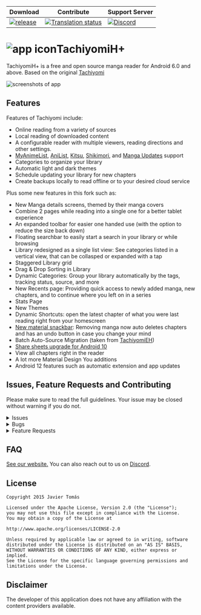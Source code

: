 | Download                                                                                                                                                     | Contribute                                                                                                                                                          | Support Server                                                                                                                                            |
| ------------------------------------------------------------------------------------------------------------------------------------------------------------ | ------------------------------------------------------------------------------------------------------------------------------------------------------------------- | --------------------------------------------------------------------------------------------------------------------------------------------------------- |
| [![release](https://img.shields.io/github/release/jays2kings/tachiyomi.svg?maxAge=3600&label=download)](https://github.com/jays2kings/tachiyomiJ2K/releases) | [![Translation status](https://hosted.weblate.org/widgets/tachiyomi/-/tachiyomi-j2k/svg-badge.svg)](https://hosted.weblate.org/engage/tachiyomi/?utm_source=widget) | [![Discord](https://img.shields.io/discord/349436576037732353.svg?label=discord&labelColor=7289da&color=2c2f33&style=flat)](https://discord.gg/tachiyomi) |

# ![app icon](./.github/readme-images/app-icon.png)TachiyomiH+

TachiyomiH+ is a free and open source manga reader for Android 6.0 and above. Based on the original [Tachiyomi](https://github.com/tachiyomiorg/tachiyomi)

![screenshots of app](./.github/readme-images/screens.gif)

## Features

Features of Tachiyomi include:

- Online reading from a variety of sources
- Local reading of downloaded content
- A configurable reader with multiple viewers, reading directions and other settings.
- [MyAnimeList](https://myanimelist.net/), [AniList](https://anilist.co/), [Kitsu](https://kitsu.io/explore/anime), [Shikimori](https://shikimori.one), and [Manga Updates](https://www.mangaupdates.com/) support
- Categories to organize your library
- Automatic light and dark themes
- Schedule updating your library for new chapters
- Create backups locally to read offline or to your desired cloud service

Plus some new features in this fork such as:

- New Manga details screens, themed by their manga covers
- Combine 2 pages while reading into a single one for a better tablet experience
- An expanded toolbar for easier one handed use (with the option to reduce the size back down)
- Floating searchbar to easily start a search in your library or while browsing
- Library redesigned as a single list view: See categories listed in a vertical view, that can be collasped or expanded with a tap
- Staggered Library grid
- Drag & Drop Sorting in Library
- Dynamic Categories: Group your library automatically by the tags, tracking status, source, and more
- New Recents page: Providing quick access to newly added manga, new chapters, and to continue where you left on in a series
- Stats Page
- New Themes
- Dynamic Shortcuts: open the latest chapter of what you were last reading right from your homescreen
- [New material snackbar](.github/readme-images/material%20snackbar.png): Removing manga now auto deletes chapters and has an undo button in case you change your mind
- Batch Auto-Source Migration (taken from [TachiyomiEH](https://github.com/NerdNumber9/TachiyomiEH))
- [Share sheets upgrade for Android 10](.github/readme-images/share%20menu.png)
- View all chapters right in the reader
- A lot more Material Design You additions
- Android 12 features such as automatic extension and app updates

## Issues, Feature Requests and Contributing

Please make sure to read the full guidelines. Your issue may be closed without warning if you do not.

<details><summary>Issues</summary>

1. **Before reporting a new issue, take a look at the [FAQ](https://github.com/tachiyomiorg/tachiyomi/wiki/FAQ), the [changelog](https://github.com/jays2kings/tachiyomi/releases) and the already opened [issues](https://github.com/tachiyomiorg/tachiyomi/issues).**
2. If you are unsure, ask here: [![Discord](https://img.shields.io/discord/349436576037732353.svg)](https://discord.gg/tachiyomi)

</details>

<details><summary>Bugs</summary>

- Include version (Setting > About > Version)
- If not latest, try updating, it may have already been solved
- Dev version is equal to the number of commits as seen in the main page
- Include steps to reproduce (if not obvious from description)
- Include screenshot (if needed)
- If it could be device-dependent, try reproducing on another device (if possible)
- For large logs use http://pastebin.com/ (or similar)
- Don't group unrelated requests into one issue

DO: https://github.com/tachiyomiorg/tachiyomi/issues/24 https://github.com/tachiyomiorg/tachiyomi/issues/71

DON'T: https://github.com/tachiyomiorg/tachiyomi/issues/75

</details>

<details><summary>Feature Requests</summary>

- Write a detailed issue, explaning what it should do or how. Avoid writing just "like X app does"
- Include screenshot (if needed)

Source requests should be created at https://github.com/tachiyomiorg/tachiyomi-extensions, they do not belong in this repository.

</details>

## FAQ

[See our website.](https://tachiyomi.org/)
You can also reach out to us on [Discord](https://discord.gg/tachiyomi).

## License

    Copyright 2015 Javier Tomás

    Licensed under the Apache License, Version 2.0 (the "License");
    you may not use this file except in compliance with the License.
    You may obtain a copy of the License at

    http://www.apache.org/licenses/LICENSE-2.0

    Unless required by applicable law or agreed to in writing, software
    distributed under the License is distributed on an "AS IS" BASIS,
    WITHOUT WARRANTIES OR CONDITIONS OF ANY KIND, either express or implied.
    See the License for the specific language governing permissions and
    limitations under the License.

## Disclaimer

The developer of this application does not have any affiliation with the content providers available.

